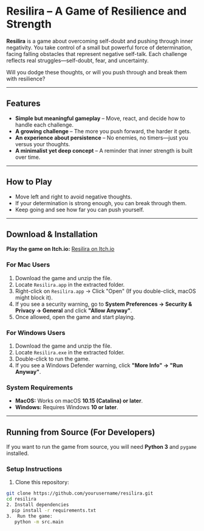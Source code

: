 # Resilira – A Game of Resilience and Strength

**Resilira** is a game about overcoming self-doubt and pushing through inner negativity. You take control of a small but powerful force of determination, facing falling obstacles that represent negative self-talk. Each challenge reflects real struggles—self-doubt, fear, and uncertainty.

Will you dodge these thoughts, or will you push through and break them with resilience?

---

## Features
- **Simple but meaningful gameplay** – Move, react, and decide how to handle each challenge.
- **A growing challenge** – The more you push forward, the harder it gets.
- **An experience about persistence** – No enemies, no timers—just you versus your thoughts.
- **A minimalist yet deep concept** – A reminder that inner strength is built over time.

---

## How to Play
- Move left and right to avoid negative thoughts.
- If your determination is strong enough, you can break through them.
- Keep going and see how far you can push yourself.

---

## Download & Installation
**Play the game on Itch.io:** [Resilira on Itch.io](https://thedatadesk.itch.io/resilira-game)

### For Mac Users
1. Download the game and unzip the file.
2. Locate `Resilira.app` in the extracted folder.
3. Right-click on `Resilira.app` → Click "Open" (If you double-click, macOS might block it).
4. If you see a security warning, go to **System Preferences → Security & Privacy → General** and click **"Allow Anyway"**.
5. Once allowed, open the game and start playing.

### For Windows Users 
1. Download the game and unzip the file.
2. Locate `Resilira.exe` in the extracted folder.
3. Double-click to run the game.
4. If you see a Windows Defender warning, click **"More Info" → "Run Anyway"**.

### System Requirements
- **MacOS:** Works on macOS **10.15 (Catalina) or later**.
- **Windows:** Requires Windows **10 or later**.

---

## Running from Source (For Developers)
If you want to run the game from source, you will need **Python 3** and `pygame` installed.

### Setup Instructions
 1. Clone this repository:
   ```bash
   git clone https://github.com/yourusername/resilira.git
   cd resilira
 2. Install dependencies
     pip install -r requirements.txt
 3.  Run the game:
      python -m src.main
